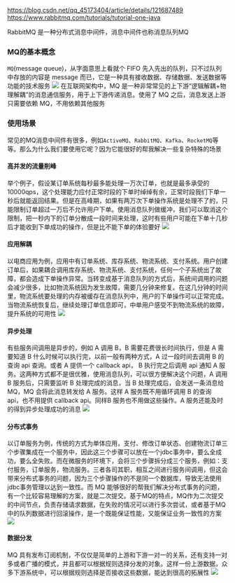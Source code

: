 https://blog.csdn.net/qq_45173404/article/details/121687489
https://www.rabbitmq.com/tutorials/tutorial-one-java

RabbitMQ 是一种分布式消息中间件，消息中间件也称消息队列MQ

### MQ的基本概念
`MQ`(message queue)，从字面意思上看就个 FIFO 先入先出的队列，只不过队列中存放的内容是 message 而已，它是一种具有接收数据、存储数据、发送数据等功能的技术服务
![](https://i-blog.csdnimg.cn/blog_migrate/4b31de873587e8deb2757a3ece0aede1.png)
在互联网架构中，MQ 是一种非常常见的上下游“逻辑解耦+物理解耦”的消息通信服务，用于上下游传递消息。使用了 MQ 之后，消息发送上游只需要依赖 MQ，不用依赖其他服务

### 使用场景
常见的MQ消息中间件有很多，例如`ActiveMQ`、`RabbitMQ`、`Kafka`、`RocketMQ`等等。那么为什么我们要使用它呢？因为它能很好的帮我解决一些复杂特殊的场景
#### 高并发的流量削峰
举个例子，假设某订单系统每秒最多能处理一万次订单，也就是最多承受的10000qps，这个处理能力应付正常时段的下单时绰绰有余，正常时段我们下单一秒后就能返回结果。但是在高峰期，如果有两万次下单操作系统是处理不了的，只能限制订单超过一万后不允许用户下单。使用消息队列做缓冲，我们可以取消这个限制，把一秒内下的订单分散成一段时间来处理，这时有些用户可能在下单十几秒后才能收到下单成功的操作，但是比不能下单的体验要好
![](https://i-blog.csdnimg.cn/blog_migrate/993022e62c5ebf780b7fbb0681ffb010.png)

#### 应用解耦
以电商应用为例，应用中有订单系统、库存系统、物流系统、支付系统。用户创建订单后，如果耦合调用库存系统、物流系统、支付系统，任何一个子系统出了故障，都会造成下单操作异常。当转变成基于消息队列的方式后，系统间调用的问题会减少很多，比如物流系统因为发生故障，需要几分钟来修复。在这几分钟的时间里，物流系统要处理的内存被缓存在消息队列中，用户的下单操作可以正常完成。当物流系统恢复后，继续处理订单信息即可，中单用户感受不到物流系统的故障，提升系统的可用性
![](https://i-blog.csdnimg.cn/blog_migrate/4db64db6e07e0e3b96c35f33f2e1a962.png)

#### 异步处理
有些服务间调用是异步的，例如 A 调用 B，B 需要花费很长时间执行，但是 A 需要知道 B 什么时候可以执行完，以前一般有两种方式，A 过一段时间去调用 B 的查询 api 查询。或者 A 提供一个 callback api， B 执行完之后调用 api 通知 A 服务。这两种方式都不是很优雅，使用消息队列，可以很方便解决这个问题，A 调用 B 服务后，只需要监听 B 处理完成的消息，当 B 处理完成后，会发送一条消息给 MQ，MQ 会将此消息转发给 A 服务。这样 A 服务既不用循环调用 B 的查询 api，也不用提供 callback api。同样B 服务也不用做这些操作。A 服务还能及时的得到异步处理成功的消息
![](https://i-blog.csdnimg.cn/blog_migrate/271c80d4d89de85e6c90cb80c0a99c36.png)
#### 分布式事务
以订单服务为例，传统的方式为单体应用，支付、修改订单状态、创建物流订单三个步骤集成在一个服务中，因此这三个步骤可以放在一个jdbc事务中，要么全成功，要么全失败。而在微服务的环境下，会将三个步骤拆分成三个服务，例如：支付服务，订单服务，物流服务。三者各司其职，相互之间进行服务间调用，但这会带来分布式事务的问题，因为三个步骤操作的不是同一个数据库，导致无法使用jdbc事务管理以达到一致性。而 MQ 能够很好的帮我们解决分布式事务的问题，有一个比较容易理解的方案，就是二次提交。基于MQ的特点，MQ作为二次提交的中间节点，负责存储请求数据，在失败的情况可以进行多次尝试，或者基于MQ中的队列数据进行回滚操作，是一个既能保证性能，又能保证业务一致性的方案
![](https://i-blog.csdnimg.cn/blog_migrate/f619fcc9b6d8005c8709cb386a9bc115.png)

#### 数据分发
MQ 具有发布订阅机制，不仅仅是简单的上游和下游一对一的关系，还有支持一对多或者广播的模式，并且都可以根据规则选择分发的对象。这样一份上游数据，众多下游系统中，可以根据规则选择是否接收这些数据，能达到很高的拓展性
![](https://i-blog.csdnimg.cn/blog_migrate/91447b4a0cf0d0ff745099393259af33.png)

